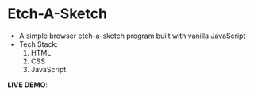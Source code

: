 # Etch-A-Sketch
- A simple browser etch-a-sketch program built with vanilla JavaScript
- Tech Stack:
  1. HTML
  2. CSS
  3. JavaScript

**LIVE DEMO**: 
